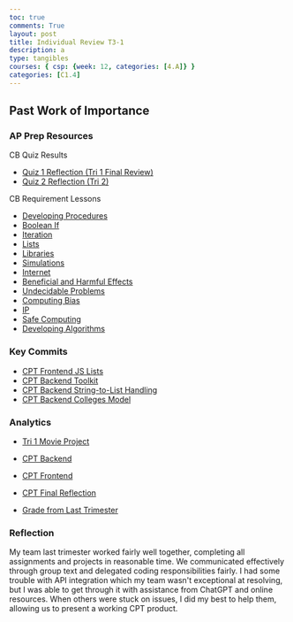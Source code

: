 ```yaml
---
toc: true
comments: True
layout: post
title: Individual Review T3-1
description: a
type: tangibles
courses: { csp: {week: 12, categories: [4.A]} }
categories: [C1.4]
---
```


## Past Work of Importance
### AP Prep Resources
<p>CB Quiz Results</p>

- [Quiz 1 Reflection (Tri 1 Final Review)](https://sfremy.github.io/csablog/c1.4/2023/11/05/FINAL_REFLECTION.html)
- [Quiz 2 Reflection (Tri 2)](https://sfremy.github.io/csablog/c1.4/2024/01/22/CB_Quiz.html)

<p>CB Requirement Lessons</p>

- [Developing Procedures](https://sfremy.github.io/csablog/c1.4/2023/10/03/Procedures_IPYNB_2_.html)
- [Boolean If](https://sfremy.github.io/csablog/c1.4/2023/10/10/Boolean-If_IPYNB_2_.html)
- [Iteration](https://sfremy.github.io/csablog/c1.4/2023/10/12/Iteration_IPYNB_2_.html)
- [Lists](https://sfremy.github.io/csablog/c1.4/2023/10/19/Lists_IPYNB_2_.html)
- [Libraries](https://sfremy.github.io/csablog/c1.4/2023/10/21/P5_Libraries_IPYNB_2_.html)
- [Simulations](https://sfremy.github.io/csablog/c1.4/2023/10/27/Simulations_IPYNB_2_.html)
- [Internet](https://sfremy.github.io/csablog/c1.4/2023/11/28/InternetLesson_IPYNB_2_.html)
- [Beneficial and Harmful Effects](https://sfremy.github.io/csablog/c1.4/2023/12/05/Benefitial_and_Harmful_IPYNB_2_.html)
- [Undecidable Problems](https://sfremy.github.io/csablog/c1.4/2023/12/06/TeamTeach_IPYNB_2_.html)
- [Computing Bias](https://sfremy.github.io/csablog/c1.4/2023/12/12/ComputerBias_IPYNB_2_.html)
- [IP](https://sfremy.github.io/csablog/c1.4/2023/12/14/ethics-team-teach_IPYNB_2_.html)
- [Safe Computing](https://sfremy.github.io/csablog/c1.4/2023/12/21/Safe_Computing_5.6_IPYNB_2_.html)
- [Developing Algorithms](https://sfremy.github.io/csablog/c1.4/2023/09/30/Algorithms_IPYNB_2_.html)

### Key Commits
- [CPT Frontend JS Lists](https://github.com/Ankit-177/cpt_project/commit/60af9d210c7258f964809b52191bcd5f9bce62f0)
- [CPT Backend Toolkit](https://github.com/Ankit-177/cpt_backend/commit/c1be68571fea38e53104caa1963d4a87c827d8a6)
- [CPT Backend String-to-List Handling](https://github.com/Ankit-177/cpt_backend/commit/dd2c831ff19bbc0947cd11caa2b28d9d4d69c9a1)
- [CPT Backend Colleges Model](https://github.com/Ankit-177/cpt_backend/commit/4bd748fd068856425203f3afe453c9ccbb3ee8b6)

### Analytics
- [Tri 1 Movie Project](https://github.com/TDWolff/NART_Movie/graphs/contributors)
- [CPT Backend](https://github.com/Ankit-177/cpt_backend/graphs/contributors)
- [CPT Frontend](https://github.com/Ankit-177/cpt_project/graphs/contributors)
- [CPT Final Reflection](https://github.com/sfremy/csablog/issues/1)

- [Grade from Last Trimester](https://drive.google.com/file/d/1tNmGfMWVWGagWOcKSUzKxUWsGn1IYI5n/view?usp=sharing)

### Reflection
<p>My team last trimester worked fairly well together, completing all assignments and projects in reasonable time. We communicated effectively through group text and delegated coding responsibilities fairly. I had some trouble with API integration which my team wasn't exceptional at resolving, but I was able to get through it with assistance from ChatGPT and online resources. When others were stuck on issues, I did my best to help them, allowing us to present a working CPT product.</p>